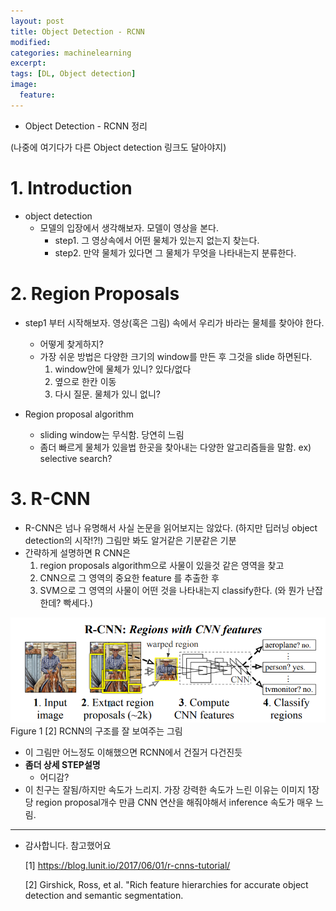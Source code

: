 ```yaml
---
layout: post
title: Object Detection - RCNN
modified:
categories: machinelearning
excerpt:
tags: [DL, Object detection]
image:
  feature:
---
```


- Object Detection - RCNN 정리

(나중에 여기다가 다른 Object detection 링크도 달아야지)

# 1. Introduction
  - object detection
    - 모델의 입장에서 생각해보자. 모델이 영상을 본다.
      - step1. 그 영상속에서 어떤 물체가 있는지 없는지 찾는다.
      - step2. 만약 물체가 있다면 그 물체가 무엇을 나타내는지 분류한다.

# 2. Region Proposals
  - step1 부터 시작해보자. 영상(혹은 그림) 속에서 우리가 바라는 물체를 찾아야 한다.
    - 어떻게 찾게하지?
    - 가장 쉬운 방법은 다양한 크기의 window를 만든 후 그것을 slide 하면된다.
        1. window안에 물체가 있니? 있다/없다
        2. 옆으로 한칸 이동
        3. 다시 질문. 물체가 있니 없니?

  - Region proposal algorithm
    - sliding window는 무식함. 당연히 느림
    - 좀더 빠르게 물체가 있을법 한곳을 찾아내는 다양한 알고리즘들을 말함. ex) selective search?

# 3. R-CNN
  - R-CNN은  넘나 유명해서 사실 논문을 읽어보지는 않았다. (하지만 딥러닝 object detection의 시작!?!) 그림만 봐도 알거같은 기분같은 기분
  - 간략하게 설명하면 R CNN은
    1. region proposals algorithm으로 사물이 있을것 같은 영역을 찾고
    2. CNN으로 그 영역의 중요한 feature 를 추출한 후
    3. SVM으로 그 영역의 사물이 어떤 것을 나타내는지  classify한다. (와 뭔가 난잡한데? 빡세다.)


 ![png](/images/RCNN/01_rcnn_structrue.png)
          Figure 1 [2] RCNN의 구조를 잘 보여주는 그림

 - 이 그림만 어느정도 이해했으면 RCNN에서 건질거 다건진듯
 - __좀더 상세 STEP설명__
    - 어디감?
 - 이 친구는 잘됨/하지만 속도가 느리지. 가장 강력한 속도가 느린 이유는 이미지 1장당 region proposal개수 만큼 CNN 연산을 해줘야해서  inference 속도가 매우 느림.

---
- 감사합니다. 참고했어요

  [1] https://blog.lunit.io/2017/06/01/r-cnns-tutorial/

  [2] Girshick, Ross, et al. "Rich feature hierarchies for accurate object detection and semantic segmentation.

